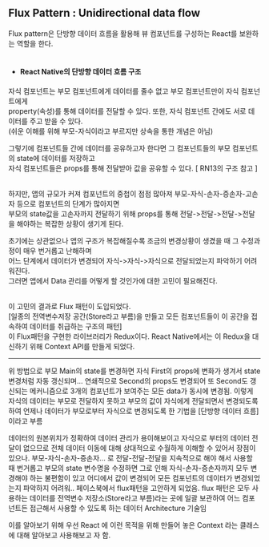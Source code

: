 ## Flux Pattern : Unidirectional data flow

Flux pattern은 단방향 데이터 흐름을 활용해 뷰 컴포넌트를 구성하는 React를 보완하는 역할을 한다.<br/><br/>
* #### React Native의 단방향 데이터 흐름 구조 <br/> 
자식 컴포넌트는 부모 컴포넌트에게 데이터를 줄수 없고 부모 컴포넌트만이 자식 컴포넌트에게<br/>property(속성)를 통해 데이터를 전달할 수 있다. 또한, 자식 컴포넌트 간에도 서로 데이터를 주고 받을 수 있다.<br/>
(쉬운 이해를 위해 부모-자식이라고 부르지만 상속을 통한 개념은 아님)<br/>

그렇기에 컴포넌트들 간에 데이터를 공유하고자 한다면 그 컴포넌트들의 부모 컴포넌트의 state에 데이터를 저장하고<br/>
자식 컴포넌트들은 props를 통해 전달받아 값을 공유할 수 있다. [ RN13의 구조 참고 ]<br/><br/>

하지만, 앱의 규모가 커져 컴포넌트의 중첩이 점점 많아져 부모-자식-손자-증손자-고손자 등으로 컴포넌트의 단계가 많아지면<br/>
부모의 state값을 고손자까지 전달하기 위해 props를 통해 전달->전달->전달->전달 을 해야하는 복잡한 상황이 생기게 된다.<br/>

초기에는 상관없으나 앱의 구조가 복잡해질수록 조금의 변경상황이 생겼을 때 그 수정과정이 매우 번거롭고 난해하며<br/>어느 단계에서 데이터가 변경되어
자식->자식->자식으로 전달되었는지 파악하기 어려워진다.<br/>그러면 앱에서 Data 관리를 어떻게 할 것인가에 대한 고민이 필요해진다.<br/><br/>

이 고민의 결과로 Flux 패턴이 도입되었다.<br/>
[일종의 전역변수저장 공간(Store라고 부름)을 만들고 모든 컴포넌트들이 이 공간을 접속하여 데이터를 취급하는 구조의 패턴]<br/>
이 Flux패턴을 구현한 라이브러리가 Redux이다. React Native에서는 이 Redux을 대신하기 위해 Context API를 만들게 되었다.


* * *




위 방법으로 부모 Main의 state를 변경하면 자식 First의 props에 변화가 생겨서 state변경처럼 자동 갱신되며... 연쇄적으로 Second의 props도 변경되어 또 Second도 갱신되는 메커니즘으로 3개의 컴포넌트가 보여주는 모든 data가 동시에 변경됨. 이렇게 자식의 데이터는 부모로 전달하지 못하고 부모의 값이 자식에게 전달되면서 변경되도록 하여 언제나 데이터가 부모로부터 자식으로 변경되도록 한 기법을 [단방향 데이터 흐름] 이라고 부름 

데이터의 원본위치가 정확하여 데이터 관리가 용이해보이고 자식으로 부터의 데이터 전달이 없으므로 전체 데이터 이동에 대해 상대적으로 수월하게 이해할 수 있어서 장점이 있으나.
부모-자식-손자-증손자... 로 전달-전달-전달을 지속적으로 해야 해서 사용할 때 번거롭고
부모의 state 변수명을 수정하면 그로 인해 자식-손자-증손자까지 모두 변경해야 하는 불편함이 있고 어디에서 값이 변경되어 모든 컴포넌트의 데이터가 변경되었는지 파악하지 어려워..
페이스북에서 flux패턴을 고안하게 되었음.
flux 패턴은 모두 사용하는 데이터를 전역변수 저장소(Store라고 부름)라는 곳에 일괄 보관하여 어느 컴포넌트든 접근해서 사용할 수 있도록 하는 데이터 Architecture 기술임

이를 알아보기 위해 우선 React 에 이런 목적을 위해 만들어 놓은 Context 라는 클래스에 대해 알아보고 사용해보고 자 함.
